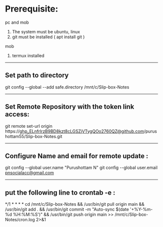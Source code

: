 
# Prerequisite:
pc and mob
1) The system must be ubuntu, linux
2)  git must be installed  ( apt install git )

mob 
1) termux installed 



-----

## Set path to directory
git config --global --add safe.directory /mnt/c/Slip-box-Notes

-----

## Set Remote Repository with the token link access:

git remote set-url origin https://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@github.com/purushottam55/Slip-box-Notes.git

----
## Configure Name and email for remote update : 

git config --global user.name "Purushottam N"
git config --global user.email pnsocialacc@gmail.com

----

## put the following line to crontab -e :

*/1 * * * * cd /mnt/c/Slip-box-Notes && /usr/bin/git pull origin main && /usr/bin/git add . && /usr/bin/git commit -m "Auto-sync $(date '+\%Y-\%m-\%d \%H:\%M:\%S')" && /usr/bin/git push origin main >> /mnt/c/Slip-box-Notes/cron.log 2>&1